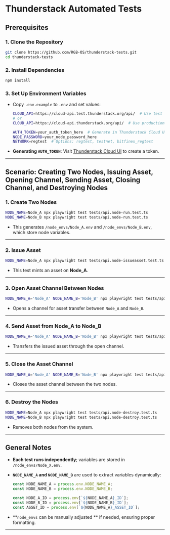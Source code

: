 # Thunderstack Automated Tests

## **Prerequisites**

### **1. Clone the Repository**
```bash
git clone https://github.com/RGB-OS/thunderstack-tests.git
cd thunderstack-tests
```

### **2. Install Dependencies**
```bash
npm install
```

### **3. Set Up Environment Variables**
- Copy `.env.example` to `.env` and set values:
  
  ```bash
  CLOUD_API=https://cloud-api.test.thunderstack.org/api/  # Use test environment
  # or
  CLOUD_API=https://cloud-api.thunderstack.org/api/  # Use production environment
  
  AUTH_TOKEN=your_auth_token_here  # Generate in Thunderstack Cloud UI
  NODE_PASSWORD=your_node_password_here
  NETWORK=regtest  # Options: regtest, testnet, bitfinex_regtest
  ```

- **Generating `AUTH_TOKEN`**: Visit [Thunderstack Cloud UI](https://cloud.thunderstack.org/tokens) to create a token.

---

## **Scenario: Creating Two Nodes, Issuing Asset, Opening Channel, Sending Asset, Closing Channel, and Destroying Nodes**

### **1. Create Two Nodes**
```bash
NODE_NAME=Node_A npx playwright test tests/api.node-run.test.ts   
NODE_NAME=Node_B npx playwright test tests/api.node-run.test.ts   
```
- This generates `/node_envs/Node_A.env` and `/node_envs/Node_B.env`, which store node variables.

---

### **2. Issue Asset**
```bash
NODE_NAME=Node_A npx playwright test tests/api.node-issueasset.test.ts
```
- This test mints an asset on **Node_A**.

---

### **3. Open Asset Channel Between Nodes**
```bash
NODE_NAME_A='Node_A' NODE_NAME_B='Node_B' npx playwright test tests/api.node-openchannel_asset.test.ts
```
- Opens a channel for asset transfer between `Node_A` and `Node_B`.

---

### **4. Send Asset from Node_A to Node_B**
```bash
NODE_NAME_A='Node_A' NODE_NAME_B='Node_B' npx playwright test tests/api.node-payment_asset.test.ts
```
- Transfers the issued asset through the open channel.

---

### **5. Close the Asset Channel**
```bash
NODE_NAME_A='Node_A' NODE_NAME_B='Node_B' npx playwright test tests/api.node-closechannel.test.ts
```
- Closes the asset channel between the two nodes.

---

### **6. Destroy the Nodes**
```bash
NODE_NAME=Node_A npx playwright test tests/api.node-destroy.test.ts   
NODE_NAME=Node_B npx playwright test tests/api.node-destroy.test.ts   
```
- Removes both nodes from the system.

---

## **General Notes**
- **Each test runs independently**; variables are stored in `/node_envs/Node_X.env`.
- **`NODE_NAME_A` and `NODE_NAME_B`** are used to extract variables dynamically:
  
  ```js
  const NODE_NAME_A = process.env.NODE_NAME_A;
  const NODE_NAME_B = process.env.NODE_NAME_B;
  
  const NODE_A_ID = process.env[`${NODE_NAME_A}_ID`];
  const NODE_B_ID = process.env[`${NODE_NAME_B}_ID`];
  const ASSET_ID = process.env[`${NODE_NAME_A}_ASSET_ID`];
  ```
- **`node_envs` can be manually adjusted ** if needed, ensuring proper formatting.
---
